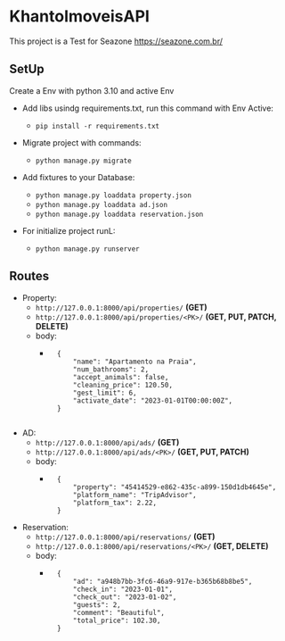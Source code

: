 # KhantoImoveisAPI
This project is a Test for Seazone https://seazone.com.br/


## SetUp
Create a Env with python 3.10 and active Env

- Add libs usindg requirements.txt, run this command with Env Active:
  - ```pip install -r requirements.txt```

- Migrate project with commands:
  - ```python manage.py migrate```

- Add fixtures to your Database:
  - ```python manage.py loaddata property.json```
  - ```python manage.py loaddata ad.json```
  - ```python manage.py loaddata reservation.json```

- For initialize project runL:
  - ```python manage.py runserver```


## Routes

- Property:
  - ```http://127.0.0.1:8000/api/properties/``` **(GET)**
  - ```http://127.0.0.1:8000/api/properties/<PK>/``` **(GET, PUT, PATCH, DELETE)**
  - body:
    - ```
        {
            "name": "Apartamento na Praia",
            "num_bathrooms": 2,
            "accept_animals": false,
            "cleaning_price": 120.50,
            "gest_limit": 6,
            "activate_date": "2023-01-01T00:00:00Z",
        }


- AD:
  - ```http://127.0.0.1:8000/api/ads/``` **(GET)**
  - ```http://127.0.0.1:8000/api/ads/<PK>/``` **(GET, PUT, PATCH)**
  - body:
    - ```
        {
            "property": "45414529-e862-435c-a899-150d1db4645e",
            "platform_name": "TripAdvisor",
            "platform_tax": 2.22,
        }
- Reservation:
  - ```http://127.0.0.1:8000/api/reservations/``` **(GET)**
  - ```http://127.0.0.1:8000/api/reservations/<PK>/``` **(GET, DELETE)**
  - body:
    - ```
        {
            "ad": "a948b7bb-3fc6-46a9-917e-b365b68b8be5",
            "check_in": "2023-01-01",
            "check_out": "2023-01-02",
            "guests": 2,
            "comment": "Beautiful",
            "total_price": 102.30,
        }

